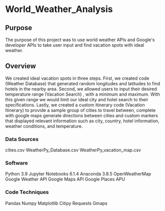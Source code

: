 # World_Weather_Analysis

## Purpose

The purpose of this project was to use world weather APIs and Google's developer APIs to take user input and find vacation spots with ideal weather.

## Overview

We created ideal vacation spots in three steps. First, we created code (Weather Database) that generated random longitudes and latitudes to find hotels in the nearby area. Second, we allowed users to input their desired temperature range (Vacation Search) , with a minimum and maximum. With this given range we would limit our ideal city and hotel search to their specifications. Lastly, we created a custom itinerary code (Vacation Itinerary) to provide a sample group of cities to travel between, complete with google maps generate directions between cities and custom markers that displayed relevant information such as city, country, hotel information, weather conditions, and temperature.


### Data Sources
cities.csv
WeatherPy_Database.csv
WeatherPy_vacation_map.csv


### Software
Python 3.9
Jupyter Notebooks 6.1.4
Anaconda 3.8.5
OpenWeatherMap
Google Weather API
Google Maps API
Google Places APU


### Code Techniques 
Pandas
Numpy
Matplotlib
Citipy
Requests
Gmaps


